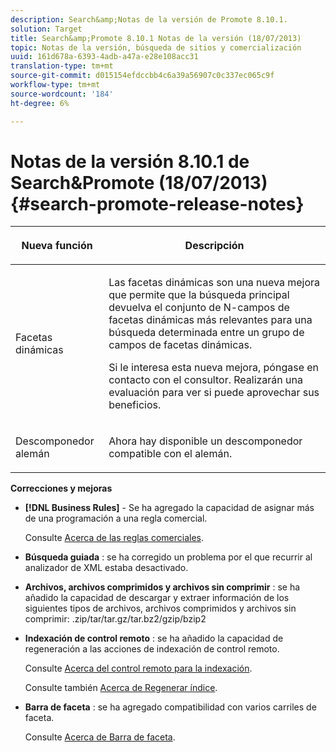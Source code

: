 ```yaml
---
description: Search&amp;Notas de la versión de Promote 8.10.1.
solution: Target
title: Search&amp;Promote 8.10.1 Notas de la versión (18/07/2013)
topic: Notas de la versión, búsqueda de sitios y comercialización
uuid: 161d678a-6393-4adb-a47a-e28e108acc31
translation-type: tm+mt
source-git-commit: d015154efdccbb4c6a39a56907c0c337ec065c9f
workflow-type: tm+mt
source-wordcount: '184'
ht-degree: 6%

---
```



# Notas de la versión 8.10.1 de Search&amp;Promote (18/07/2013){#search-promote-release-notes}

<table> 
 <thead> 
  <tr> 
   <th colname="col1" class="entry"> <p>Nueva función </p> </th> 
   <th colname="col2" class="entry"> <p>Descripción </p> </th> 
  </tr> 
 </thead>
 <tbody> 
  <tr> 
   <td colname="col1"> <p>Facetas dinámicas </p> </td> 
   <td colname="col2"> <p> Las facetas dinámicas son una nueva mejora que permite que la búsqueda principal devuelva el conjunto de N-campos de facetas dinámicas más relevantes para una búsqueda determinada entre un grupo de campos de facetas dinámicas. </p> <p> Si le interesa esta nueva mejora, póngase en contacto con el consultor. Realizarán una evaluación para ver si puede aprovechar sus beneficios. </p> </td> 
  </tr> 
  <tr> 
   <td colname="col1"> <p>Descomponedor alemán </p> </td> 
   <td colname="col2"> <p> Ahora hay disponible un descomponedor compatible con el alemán. </p> </td> 
  </tr> 
 </tbody> 
</table>

**Correcciones y mejoras**

* **[!DNL Business Rules]** - Se ha agregado la capacidad de asignar más de una programación a una regla comercial.

   Consulte [Acerca de las reglas comerciales](../c-about-rules-menu/c-about-business-rules.md#concept_2A93D76216754D3D8412CDEA00BD26BD).

* **Búsqueda guiada** : se ha corregido un problema por el que recurrir al analizador de XML estaba desactivado.
* **Archivos, archivos comprimidos y archivos sin comprimir** : se ha añadido la capacidad de descargar y extraer información de los siguientes tipos de archivos, archivos comprimidos y archivos sin comprimir: .zip/tar/tar.gz/tar.bz2/gzip/bzip2
* **Indexación de control remoto** : se ha añadido la capacidad de regeneración a las acciones de indexación de control remoto.

   Consulte [Acerca del control remoto para la indexación](../c-about-index-menu/c-about-remote-control-for-indexing.md#concept_C79B322190E84106A434E5C6D4A4118F).

   Consulte también [Acerca de Regenerar índice](../c-about-index-menu/c-about-regenerate-index.md#concept_6CBE6B8D18EF47D293091CBA542245FA).

* **Barra de faceta** : se ha agregado compatibilidad con varios carriles de faceta.

   Consulte [Acerca de Barra de faceta](../c-about-design-menu/c-about-facet-rails.md#concept_1FDC8BCDFFC84A0889DA670F63D5F6DB).

